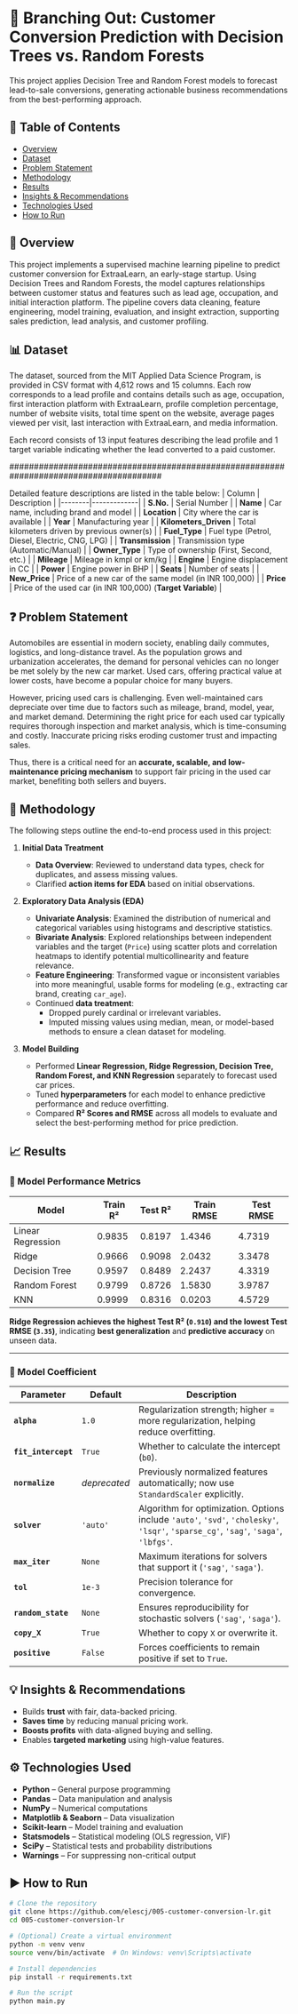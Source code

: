 # 🔄 Branching Out: Customer Conversion Prediction with Decision Trees vs. Random Forests
This project applies Decision Tree and Random Forest models to forecast lead-to-sale conversions, generating actionable business recommendations from the best-performing approach.

## 📂 Table of Contents
- [Overview](#-overview)
- [Dataset](#-dataset)
- [Problem Statement](#-problem-statement)
- [Methodology](#-methodology)
- [Results](#-results)
- [Insights & Recommendations](#-insights--recommendations)
- [Technologies Used](#technologies-used)
- [How to Run](#how-to-run)

## 🧠 Overview
This project implements a supervised machine learning pipeline to predict customer conversion for ExtraaLearn, an early-stage startup. Using Decision Trees and Random Forests, the model captures relationships between customer status and features such as lead age, occupation, and initial interaction platform. The pipeline covers data cleaning, feature engineering, model training, evaluation, and insight extraction, supporting sales prediction, lead analysis, and customer profiling.

## 📊 Dataset

The dataset, sourced from the MIT Applied Data Science Program, is provided in CSV format with 4,612 rows and 15 columns. Each row corresponds to a lead profile and contains details such as age, occupation, first interaction platform with ExtraaLearn, profile completion percentage, number of website visits, total time spent on the website, average pages viewed per visit, last interaction with ExtraaLearn, and media information.

Each record consists of 13 input features describing the lead profile and 1 target variable indicating whether the lead converted to a paid customer.

#######################################################################################

Detailed feature descriptions are listed in the table below:
| Column | Description |
|--------|-------------|
| **S.No.** | Serial Number |
| **Name** | Car name, including brand and model |
| **Location** | City where the car is available |
| **Year** | Manufacturing year |
| **Kilometers_Driven** | Total kilometers driven by previous owner(s) |
| **Fuel_Type** | Fuel type (Petrol, Diesel, Electric, CNG, LPG) |
| **Transmission** | Transmission type (Automatic/Manual) |
| **Owner_Type** | Type of ownership (First, Second, etc.) |
| **Mileage** | Mileage in kmpl or km/kg |
| **Engine** | Engine displacement in CC |
| **Power** | Engine power in BHP |
| **Seats** | Number of seats |
| **New_Price** | Price of a new car of the same model (in INR 100,000) |
| **Price** | Price of the used car (in INR 100,000) (**Target Variable**) |

## ❓ Problem Statement
Automobiles are essential in modern society, enabling daily commutes, logistics, and long-distance travel. As the population grows and urbanization accelerates, the demand for personal vehicles can no longer be met solely by the new car market. Used cars, offering practical value at lower costs, have become a popular choice for many buyers.

However, pricing used cars is challenging. Even well-maintained cars depreciate over time due to factors such as mileage, brand, model, year, and market demand. Determining the right price for each used car typically requires thorough inspection and market analysis, which is time-consuming and costly. Inaccurate pricing risks eroding customer trust and impacting sales.

Thus, there is a critical need for an **accurate, scalable, and low-maintenance pricing mechanism** to support fair pricing in the used car market, benefiting both sellers and buyers.

## 🔎 Methodology
The following steps outline the end-to-end process used in this project:

1. **Initial Data Treatment**
   - **Data Overview**: Reviewed to understand data types, check for duplicates, and assess missing values.
   - Clarified **action items for EDA** based on initial observations.
   
3. **Exploratory Data Analysis (EDA)**
   - **Univariate Analysis**: Examined the distribution of numerical and categorical variables using histograms and descriptive statistics.
   - **Bivariate Analysis**: Explored relationships between independent variables and the target (`Price`) using scatter plots and correlation heatmaps to identify potential multicollinearity and feature relevance.
   - **Feature Engineering**: Transformed vague or inconsistent variables into more meaningful, usable forms for modeling (e.g., extracting car brand, creating `car_age`).
   - Continued **data treatment**:
     - Dropped purely cardinal or irrelevant variables.
     - Imputed missing values using median, mean, or model-based methods to ensure a clean dataset for modeling.

4. **Model Building**
   - Performed **Linear Regression, Ridge Regression, Decision Tree, Random Forest, and KNN Regression** separately to forecast used car prices.
   - Tuned **hyperparameters** for each model to enhance predictive performance and reduce overfitting.
   - Compared **R² Scores and RMSE** across all models to evaluate and select the best-performing method for price prediction.

## 📈 Results

### 💯 Model Performance Metrics

| Model               | Train R²  | Test R²  | Train RMSE | Test RMSE |
|----------------------|-----------|----------|-------------|------------|
| Linear Regression    | 0.9835    | 0.8197   | 1.4346      | 4.7319     |
| Ridge                | 0.9666    | 0.9098   | 2.0432      | 3.3478     |
| Decision Tree        | 0.9597    | 0.8489   | 2.2437      | 4.3319     |
| Random Forest        | 0.9799    | 0.8726   | 1.5830      | 3.9787     |
| KNN                  | 0.9999    | 0.8316   | 0.0203      | 4.5729     |

**Ridge Regression achieves the highest Test R² (`0.910`) and the lowest Test RMSE (`3.35`)**, indicating **best generalization** and **predictive accuracy** on unseen data.

---

### 🔢 Model Coefficient

| Parameter | Default | Description |
|---|---|---|
| **`alpha`** | `1.0` | Regularization strength; higher = more regularization, helping reduce overfitting. |
| **`fit_intercept`** | `True` | Whether to calculate the intercept (`b0`). |
| **`normalize`** | *deprecated* | Previously normalized features automatically; now use `StandardScaler` explicitly. |
| **`solver`** | `'auto'` | Algorithm for optimization. Options include `'auto'`, `'svd'`, `'cholesky'`, `'lsqr'`, `'sparse_cg'`, `'sag'`, `'saga'`, `'lbfgs'`. |
| **`max_iter`** | `None` | Maximum iterations for solvers that support it (`'sag'`, `'saga'`). |
| **`tol`** | `1e-3` | Precision tolerance for convergence. |
| **`random_state`** | `None` | Ensures reproducibility for stochastic solvers (`'sag'`, `'saga'`). |
| **`copy_X`** | `True` | Whether to copy `X` or overwrite it. |
| **`positive`** | `False` | Forces coefficients to remain positive if set to `True`. |

## 💡 Insights & Recommendations

- Builds **trust** with fair, data-backed pricing.  
- **Saves time** by reducing manual pricing work.  
- **Boosts profits** with data-aligned buying and selling.  
- Enables **targeted marketing** using high-value features.

<a id="technologies-used"></a>
## ⚙️ Technologies Used
- **Python** – General purpose programming
- **Pandas** – Data manipulation and analysis
- **NumPy** – Numerical computations
- **Matplotlib & Seaborn** – Data visualization
- **Scikit-learn** – Model training and evaluation
- **Statsmodels** – Statistical modeling (OLS regression, VIF)
- **SciPy** – Statistical tests and probability distributions
- **Warnings** – For suppressing non-critical output

<a id="how-to-run"></a>
## ▶️ How to Run
```bash
# Clone the repository
git clone https://github.com/elescj/005-customer-conversion-lr.git
cd 005-customer-conversion-lr

# (Optional) Create a virtual environment
python -m venv venv
source venv/bin/activate  # On Windows: venv\Scripts\activate

# Install dependencies
pip install -r requirements.txt

# Run the script
python main.py
```
